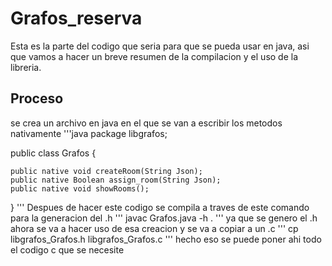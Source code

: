 # Grafos_reserva

Esta es la parte del codigo que seria para que se pueda usar en java, asi que vamos a hacer un breve resumen de la compilacion y el uso de la libreria.
## Proceso
se crea un archivo en java en el que se van a escribir los metodos nativamente
'''java
package libgrafos;

public class Grafos {

    public native void createRoom(String Json);
    public native Boolean assign_room(String Json);
    public native void showRooms();

}
'''
Despues de hacer este codigo se compila a traves de este comando para la generacion del .h
'''
javac Grafos.java -h .
'''
ya que se genero el .h ahora se va a hacer uso de esa creacion y se va a copiar a un .c
'''
cp libgrafos_Grafos.h libgrafos_Grafos.c 
'''
hecho eso se puede poner ahi todo el codigo c que se necesite
